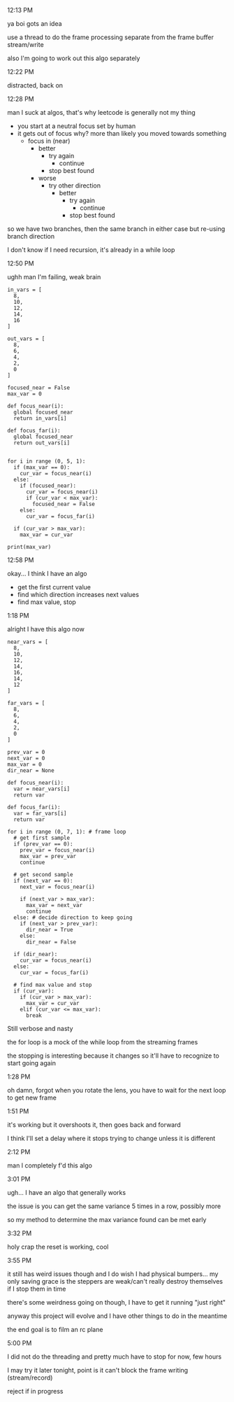12:13 PM

ya boi gots an idea

use a thread to do the frame processing separate from the frame buffer stream/write

also I'm going to work out this algo separately

12:22 PM

distracted, back on

12:28 PM

man I suck at algos, that's why leetcode is generally not my thing

- you start at a neutral focus set by human
- it gets out of focus why? more than likely you moved towards something
  - focus in (near)
    - better
      - try again
        - continue
      - stop best found
    - worse
      - try other direction
        - better
          - try again
            - continue
          - stop best found

so we have two branches, then the same branch in either case but re-using branch direction

I don't know if I need recursion, it's already in a while loop

12:50 PM

ughh man I'm failing, weak brain

```
in_vars = [
  8,
  10,
  12,
  14,
  16
]

out_vars = [
  8,
  6,
  4,
  2,
  0
]

focused_near = False
max_var = 0

def focus_near(i):
  global focused_near
  return in_vars[i]

def focus_far(i):
  global focused_near
  return out_vars[i]


for i in range (0, 5, 1):
  if (max_var == 0):
    cur_var = focus_near(i)
  else:
    if (focused_near):
      cur_var = focus_near(i)
      if (cur_var < max_var):
        focused_near = False
    else:
      cur_var = focus_far(i)

  if (cur_var > max_var):
    max_var = cur_var

print(max_var)
```

12:58 PM

okay... I think I have an algo

- get the first current value
- find which direction increases next values
- find max value, stop

1:18 PM

alright I have this algo now

```
near_vars = [
  8,
  10,
  12,
  14,
  16,
  14,
  12
]

far_vars = [
  8,
  6,
  4,
  2,
  0
]

prev_var = 0
next_var = 0
max_var = 0
dir_near = None

def focus_near(i):
  var = near_vars[i]
  return var

def focus_far(i):
  var = far_vars[i]
  return var

for i in range (0, 7, 1): # frame loop
  # get first sample
  if (prev_var == 0):
    prev_var = focus_near(i)
    max_var = prev_var
    continue

  # get second sample
  if (next_var == 0):
    next_var = focus_near(i)

    if (next_var > max_var):
      max_var = next_var
      continue
  else: # decide direction to keep going
    if (next_var > prev_var):
      dir_near = True
    else:
      dir_near = False

  if (dir_near):
    cur_var = focus_near(i)
  else:
    cur_var = focus_far(i)
  
  # find max value and stop
  if (cur_var):
    if (cur_var > max_var):
      max_var = cur_var
    elif (cur_var <= max_var):
      break
```

Still verbose and nasty

the for loop is a mock of the while loop from the streaming frames

the stopping is interesting because it changes so it'll have to recognize to start going again

1:28 PM

oh damn, forgot when you rotate the lens, you have to wait for the next loop to get new frame

1:51 PM

it's working but it overshoots it, then goes back and forward

I think I'll set a delay where it stops trying to change unless it is different

2:12 PM

man I completely f'd this algo

3:01 PM

ugh... I have an algo that generally works

the issue is you can get the same variance 5 times in a row, possibly more

so my method to determine the max variance found can be met early

3:32 PM

holy crap the reset is working, cool

3:55 PM

it still has weird issues though and I do wish I had physical bumpers... my only saving grace is the steppers are weak/can't really destroy themselves if I stop them in time

there's some weirdness going on though, I have to get it running "just right"

anyway this project will evolve and I have other things to do in the meantime

the end goal is to film an rc plane

5:00 PM

I did not do the threading and pretty much have to stop for now, few hours

I may try it later tonight, point is it can't block the frame writing (stream/record)

reject if in progress
